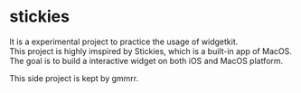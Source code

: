 # stickies

It is a experimental project to practice the usage of widgetkit.<br/>
This project is highly imspired by Stickies, which is a built-in app of MacOS.<br/>
The goal is to build a interactive widget on both iOS and MacOS platform.

This side project is kept by gmmrr.

